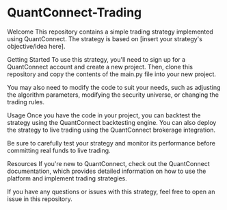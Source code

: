 # QuantConnect-Trading

Welcome 
This repository contains a simple trading strategy implemented using QuantConnect. The strategy is based on [insert your strategy's objective/idea here].

Getting Started
To use this strategy, you'll need to sign up for a QuantConnect account and create a new project. Then, clone this repository and copy the contents of the main.py file into your new project.

You may also need to modify the code to suit your needs, such as adjusting the algorithm parameters, modifying the security universe, or changing the trading rules.

Usage
Once you have the code in your project, you can backtest the strategy using the QuantConnect backtesting engine. You can also deploy the strategy to live trading using the QuantConnect brokerage integration.

Be sure to carefully test your strategy and monitor its performance before committing real funds to live trading.

Resources
If you're new to QuantConnect, check out the QuantConnect documentation, which provides detailed information on how to use the platform and implement trading strategies.

If you have any questions or issues with this strategy, feel free to open an issue in this repository.
